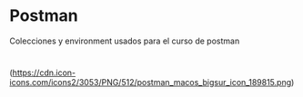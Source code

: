 # Postman
Colecciones y environment  usados para el curso de postman 

#
(https://cdn.icon-icons.com/icons2/3053/PNG/512/postman_macos_bigsur_icon_189815.png)